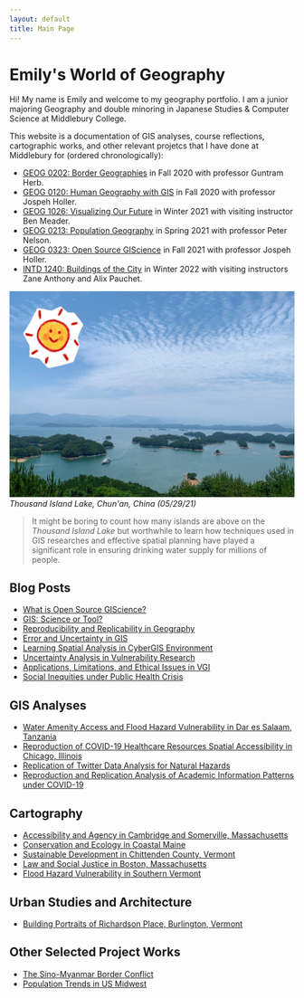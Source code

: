 ```yaml
---
layout: default
title: Main Page
---
```


# Emily's World of Geography

Hi! My name is Emily and welcome to my geography portfolio. I am a junior majoring Geography and double minoring in Japanese Studies & Computer Science at Middlebury College.

This website is a documentation of GIS analyses, course reflections, cartographic works, and other relevant projetcs that I have done at Middlebury for (ordered chronologically):

- [GEOG 0202: Border Geographies](https://catalog.middlebury.edu/courses/view/catalog/catalog%2FMCUG/course/course%2FGEOG0202) in Fall 2020 with professor Guntram Herb.
- [GEOG 0120: Human Geography with GIS](https://catalog.middlebury.edu/courses/view/catalog/catalog%2FMCUG/course/course%2FGEOG0120) in Fall 2020 with professor Jospeh Holler.
- [GEOG 1026: Visualizing Our Future](https://catalog.middlebury.edu/courses/view/catalog/catalog%2FMCUG/course/course%2FGEOG1026) in Winter 2021 with visiting instructor Ben Meader.
- [GEOG 0213: Population Geography](https://catalog.middlebury.edu/courses/view/catalog/catalog%2FMCUG/course/course%2FGEOG0213) in Spring 2021 with professor Peter Nelson.
- [GEOG 0323: Open Source GIScience](http://gis4dev.github.io) in Fall 2021 with professor Jospeh Holler.  
- [INTD 1240: Buildings of the City](https://catalog.middlebury.edu/courses/view/catalog/catalog%2FMIISLPP/term/term%2F202210/course/course%2FINTD1240) in Winter 2022 with visiting instructors Zane Anthony and Alix Pauchet.

![Lake](assets/IMG_7528.JPG)
*Thousand Island Lake, Chun'an, China (05/29/21)*


> It might be boring to count how many islands are above on the *Thousand Island Lake*
> but worthwhile to learn how techniques used in GIS researches and effective spatial planning have played a significant role in ensuring drinking water supply for millions of people.



## Blog Posts  


- [What is Open Source GIScience?](open-giscience)
- [GIS: Science or Tool?](science_tool)
- [Reproducibility and Replicability in Geography](r_r)
- [Error and Uncertainty in GIS](error_uncertainty)
- [Learning Spatial Analysis in CyberGIS Environment](cybergis)
- [Uncertainty Analysis in Vulnerability Research](vulnerability)
- [Applications, Limitations, and Ethical Issues in VGI](vgi)
- [Social Inequities under Public Health Crisis](covid_disability)


## GIS Analyses
- [Water Amenity Access and Flood Hazard Vulnerability in Dar es Salaam, Tanzania](dsm_analysis/dsm_report.md)
- [Reproduction of COVID-19 Healthcare Resources Spatial Accessibility in Chicago, Illinois](RPr-Kang/re-analysis.md)
- [Replication of Twitter Data Analysis for Natural Hazards](RE-Ida/ida.md)
- [Reproduction and Replication Analysis of Academic Information Patterns under COVID-19](covidpattern/report.md)

## Cartography
- [Accessibility and Agency in Cambridge and Somerville, Massachusetts](1026reports/week1.md)
- [Conservation and Ecology in Coastal Maine](1026reports/week2.md)
- [Sustainable Development in Chittenden County, Vermont](1026reports/week3.md)
- [Law and Social Justice in Boston, Massachusetts](1026reports/week4.md)
- [Flood Hazard Vulnerability in Southern Vermont](120reports/exam2.md)

## Urban Studies and Architecture
- [Building Portraits of Richardson Place, Burlington, Vermont](buildingportraits)

## Other Selected Project Works
- [The Sino-Myanmar Border Conflict](https://storymaps.arcgis.com/stories/672602e5a37b4643a121110efa7d855a)
- [Population Trends in US Midwest](https://storymaps.arcgis.com/stories/ff1af04f57a54233bf9ef47762d03cd0)
